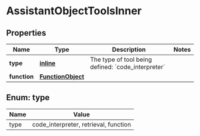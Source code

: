 
# AssistantObjectToolsInner

## Properties
| Name | Type | Description | Notes |
| ------------ | ------------- | ------------- | ------------- |
| **type** | [**inline**](#Type) | The type of tool being defined: &#x60;code_interpreter&#x60; |  |
| **function** | [**FunctionObject**](FunctionObject.md) |  |  |


<a id="Type"></a>
## Enum: type
| Name | Value |
| ---- | ----- |
| type | code_interpreter, retrieval, function |



